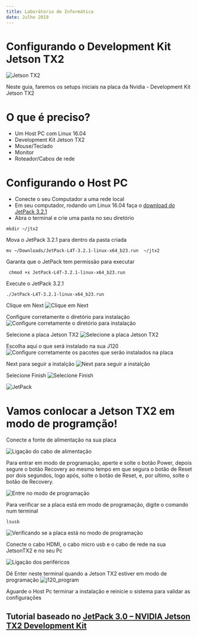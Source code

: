 ```yaml
---
title: Laborátorio de Informática
date: Julho 2019
---
```


# Configurando o Development Kit Jetson TX2

![Jetson TX2](img/jetsontx2.jpeg)

Neste guia, faremos os setups iniciais na placa da Nvidia - Development Kit Jetson TX2

#  O que é preciso?

- Um Host PC com Linux 16.04
- Development Kit Jetson TX2
- Mouse/Teclado
- Monitor
- Roteador/Cabos de rede


# Configurando o Host PC 

- Conecte o seu Computador a uma rede local 
- Em seu computador, rodando um Linux 16.04 faça o [download do JetPack 3.2.1](https://developer.nvidia.com/embedded/jetpack-3_2_1)
- Abra o terminal e crie uma pasta no seu diretório
```
mkdir ~/jtx2
```
Mova o JetPack 3.2.1 para dentro da pasta criada

```
mv ~/Downloads/JetPack-L4T-3.2.1-linux-x64_b23.run  ~/jtx2

```
Garanta que o JetPack tem permissão para executar 

```
 chmod +x JetPack-L4T-3.2.1-linux-x64_b23.run 

```

Execute o JetPack 3.2.1

```
./JetPack-L4T-3.2.1-linux-x64_b23.run 

```

Clique em Next
![Clique em Next](img/JetPack_1.png) 

Configure corretamente o diretório para instalação
![Configure corretamente o diretório para instalação](img/JetPack_2.png) 

Selecione a placa Jetson TX2
![Selecione a placa Jetson TX2](img/JetPack_3.png) 

Escolha aqui o que será instalado na sua J120
![Configure corretamente os pacotes que serão instalados na placa](img/JetPack.jpeg) 

Next para seguir a instalção
![Next para seguir a instalção](img/Jetson_7.png) 

Selecione Finish
![Selecione Finish](img/Jetson_8.png) 



![JetPack](img/JetPack.jpeg) 


# Vamos conlocar a Jetson TX2 em modo de programção!

Conecte a fonte de alimentação na sua placa

![Ligação do cabo de alimentação](img/jetson_energia.jpeg) 


Para entrar em modo de programação, aperte e solte o botão Power, depois segure o botão Recovery ao mesmo tempo em que segura o botão de Reset por dois segundos, logo após, solte o botão de Reset, e, por ultimo, solte o botão de Recovery. 


![Entre no modo de programação](https://github.com/liciascl/insper-docs/blob/master/Informatica/Robotica/img/programacaotx2.gif)

Para verificar se a placa está em modo de programação, digite o comando num terminal

```
lsusb

```

![Verificando se a placa está no modo de programação](img/lsusb.png)


Conecte o cabo HDMI, o cabo micro usb e o cabo de rede na sua JetsonTX2 e no seu Pc 

![Ligação dos periféricos](https://github.com/liciascl/insper-docs/blob/master/Informatica/Robotica/img/jetson_microusb.jpeg)

Dê Enter neste terminal quando a Jetson TX2 estiver em modo de programação
![j120_program](https://github.com/liciascl/insper-docs/blob/master/Informatica/Robotica/img/Screenshot%20from%202019-07-29%2016-58-05.png) 

Aguarde o Host Pc terminar a instalação e reinicie o sistema para validar as configurações






## Tutorial baseado no [JetPack 3.0 – NVIDIA Jetson TX2 Development Kit](https://www.jetsonhacks.com/2017/03/21/jetpack-3-0-nvidia-jetson-tx2-development-kit/) 


